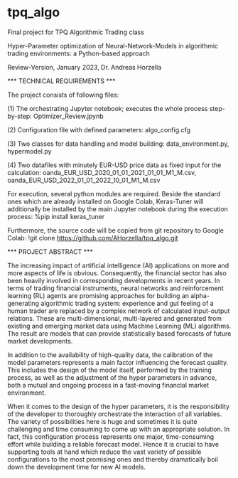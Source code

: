 # tpq_algo
Final project for TPQ Algorithmic Trading class

Hyper-Parameter optimization of Neural-Network-Models in algorithmic trading environments: a Python-based approach

Review-Version, January 2023, Dr. Andreas Horzella


*** TECHNICAL REQUIREMENTS ***

The project consists of following files:

(1) The orchestrating Jupyter notebook; executes the whole process step-by-step:
Optimizer_Review.jpynb

(2) Configuration file with defined parameters:
algo_config.cfg

(3) Two classes for data handling and model building:
data_environment.py, hypermodel.py

(4) Two datafiles with minutely EUR-USD price data as fixed input for the calculation:
oanda_EUR_USD_2020_01_01_2021_01_01_M1_M.csv, oanda_EUR_USD_2022_01_01_2022_10_01_M1_M.csv

For execution, several python modules are required. Beside the standard ones which are already installed on Google Colab, Keras-Tuner will additionally be installed by the main Jupyter notebook during the execution process:
%pip install keras_tuner

Furthermore, the source code will be copied from git repository to Google Colab:
!git clone https://github.com/AHorzella/tpq_algo.git

*** PROJECT ABSTRACT ***

The increasing impact of artificial intelligence (AI) applications on more and more aspects of life is obvious. Consequently, the financial sector has also been heavily involved in corresponding developments in recent years. In terms of trading financial instruments, neural networks and reinforcement learning (RL) agents are promising approaches for building an alpha-generating algorithmic trading system: experience and gut feeling of a human trader are replaced by a complex network of calculated input-output relations. These are multi-dimensional, multi-layered and generated from existing and emerging market data using Machine Learning (ML) algorithms. The result are models that can provide statistically based forecasts of future market developments.

In addition to the availability of high-quality data, the calibration of the model parameters represents a main factor influencing the forecast quality. This includes the design of the model itself, performed by the training process, as well as the adjustment of the hyper parameters in advance, both a mutual and ongoing process in a fast-moving financial market environment.

When it comes to the design of the hyper parameters, it is the responsibility of the developer to thoroughly orchestrate the interaction of all variables. The variety of possibilities here is huge and sometimes it is quite challenging and time consuming to come up with an appropriate solution. In fact, this configuration process represents one major, time-consuming effort while building a reliable forecast model. Hence it is crucial to have supporting tools at hand which reduce the vast variety of possible configurations to the most promising ones and thereby dramatically boil down the development time for new AI models.

